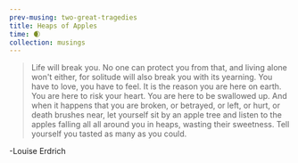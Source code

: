 ```yaml
--- 
prev-musing: two-great-tragedies
title: Heaps of Apples
time: 🌒
collection: musings
---
```

> Life will break you.
No one can protect you from that,
and living alone won't either,
for solitude will also break you
with its yearning. 
You have to love, you have to feel. 
It is the reason you are here on earth.
You are here to risk your heart. 
You are here to be swallowed up. 
And when it happens that you are broken,
or betrayed, or left, or hurt,
or death brushes near, 
let yourself sit by an apple tree
and listen to the apples falling all
all around you in heaps,
wasting their sweetness. 
Tell yourself you tasted 
as many as you could.

-Louise Erdrich